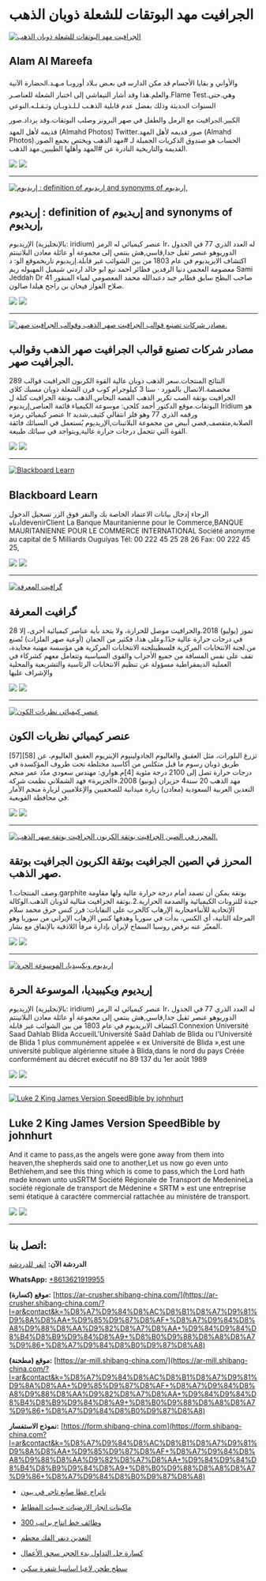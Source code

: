 # الجرافيت مهد البوتقات للشعلة ذوبان الذهب

<a href="https://swt.shibang-china.com/?l=ar&img&k=%D8%A7%D9%84%D8%AC%D8%B1%D8%A7%D9%81%D9%8A%D8%AA+%D9%85%D9%87%D8%AF+%D8%A7%D9%84%D8%A8%D9%88%D8%AA%D9%82%D8%A7%D8%AA+%D9%84%D9%84%D8%B4%D8%B9%D9%84%D8%A9+%D8%B0%D9%88%D8%A8%D8%A7%D9%86+%D8%A7%D9%84%D8%B0%D9%87%D8%A8" target="_blank">![الجرافيت مهد البوتقات للشعلة ذوبان الذهب](http://static.shibang-china.com/all-800x300/201.jpg)</a>

## Alam Al Mareefa
واﻷواﻧﻲ و ﺑﻘﺎﻳﺎ اﻷﺟﺴﺎم ﻗﺪ ﻣﻜﻦ اﻟﺪارﺳ ﻓﻲ ﺑﻌـﺾ ﺑـﻼد أوروﺑـﺎ ﻣـﻬـﺪ.اﳊﻀﺎرة اﻵﻧﻴﺔ واﻟﻌﻠﻢ.ﻫﺬا وﻗﺪ أﺷﺎر اﻟﺘﻴﻔﺎﺷﻲ إﻟﻰ اﺧﺘﺒﺎر اﻟﺸﻌﻠﺔ ﻟﻠﻌﻨﺎﺻـﺮ.Flame Test.وﻫﻲ.ﺣﺘﻰ اﻟﺴﻨﻮات اﳊﺪﻳﺜﺔ وذﻟﻚ ﺑﻔﻀﻞ ﻋﺪم ﻗﺎﺑﻠﻴﺔ اﻟﺬﻫـﺐ ﻟـﻠـﺬوﺑـﺎن وﺛـﻘـﻠـﻪ.اﻟﻨﻮﻋﻲ اﻟﻜﺒﻴﺮ.اﳉﺮاﻓﻴﺖ ﻣﻊ اﻟﺮﻣﻞ واﻟﻄﻔﻞ ﻓﻲ ﺻﻬﺮ اﻟﺒﺮوﻧﺰ وﺻﻠﺐ اﻟﺒﻮﺗﻘﺎت.وﻗﺪ ﻳﺰداد.صور قديمه لأهل المهد (Almahd Photos) Twitter.صور قديمه لأهل المهد (Almahd Photos).الحساب هو صندوق الذكريات الجميلة لـ #مهد الذهب ويختص بجمع الصور القديمة والتاريخية النادرة عن #المهد وأهلها الطيبين.مهد الذهب.


<a href="https://whatsapp.shibangsoft.com/WhatsApp.php" target="_blank" title="WhatsApp">![](http://static.shibang-china.com/icon/whatsapp.png)</a> <a href="https://swt.shibang-china.com/?l=ar&icon&k=%D8%A7%D9%84%D8%AC%D8%B1%D8%A7%D9%81%D9%8A%D8%AA+%D9%85%D9%87%D8%AF+%D8%A7%D9%84%D8%A8%D9%88%D8%AA%D9%82%D8%A7%D8%AA+%D9%84%D9%84%D8%B4%D8%B9%D9%84%D8%A9+%D8%B0%D9%88%D8%A8%D8%A7%D9%86+%D8%A7%D9%84%D8%B0%D9%87%D8%A8" target="_blank">![](http://static.shibang-china.com/icon/chat-ar.png)</a>

---

<a href="https://swt.shibang-china.com/?l=ar&img&k=%D8%A7%D9%84%D8%AC%D8%B1%D8%A7%D9%81%D9%8A%D8%AA+%D9%85%D9%87%D8%AF+%D8%A7%D9%84%D8%A8%D9%88%D8%AA%D9%82%D8%A7%D8%AA+%D9%84%D9%84%D8%B4%D8%B9%D9%84%D8%A9+%D8%B0%D9%88%D8%A8%D8%A7%D9%86+%D8%A7%D9%84%D8%B0%D9%87%D8%A8" target="_blank">![إريديوم : definition of إريديوم and synonyms of إريديوم,](http://static.shibang-china.com/all-800x300/43.jpg)</a>

## إريديوم : definition of إريديوم and synonyms of إريديوم,
الإريديوم (بالإنجليزية: iridium) عنصر كيميائي له الرمز Ir، له العدد الذري 77 في الجدول الدوريوهو عنصر ثقيل جدا,قاسي,هش ينتمي إلى مجموعة أو عائلة معادن البلاتينتم اكتشاف الايريديوم في عام 1803 من بين الشوائب غير قابلة.إريديوم تاريخموقع الو: د معصومة العجمي دنيا الرفدين فطائر احمد تبع ابو خالد اردني شيميل المهبوله ريم Sami Jeddah Dr صاحب البظح سايق فطاير جبد دعبدالله محمد المعصومي لمياء المنقور 41 صلاح الفواز فيحان بن راجح هيلدا صالون.


<a href="https://whatsapp.shibangsoft.com/WhatsApp.php" target="_blank" title="WhatsApp">![](http://static.shibang-china.com/icon/whatsapp.png)</a> <a href="https://swt.shibang-china.com/?l=ar&icon&k=%D8%A7%D9%84%D8%AC%D8%B1%D8%A7%D9%81%D9%8A%D8%AA+%D9%85%D9%87%D8%AF+%D8%A7%D9%84%D8%A8%D9%88%D8%AA%D9%82%D8%A7%D8%AA+%D9%84%D9%84%D8%B4%D8%B9%D9%84%D8%A9+%D8%B0%D9%88%D8%A8%D8%A7%D9%86+%D8%A7%D9%84%D8%B0%D9%87%D8%A8" target="_blank">![](http://static.shibang-china.com/icon/chat-ar.png)</a>

---

<a href="https://swt.shibang-china.com/?l=ar&img&k=%D8%A7%D9%84%D8%AC%D8%B1%D8%A7%D9%81%D9%8A%D8%AA+%D9%85%D9%87%D8%AF+%D8%A7%D9%84%D8%A8%D9%88%D8%AA%D9%82%D8%A7%D8%AA+%D9%84%D9%84%D8%B4%D8%B9%D9%84%D8%A9+%D8%B0%D9%88%D8%A8%D8%A7%D9%86+%D8%A7%D9%84%D8%B0%D9%87%D8%A8" target="_blank">![مصادر شركات تصنيع قوالب الجرافيت صهر الذهب وقوالب الجرافيت صهر.](http://static.shibang-china.com/all-800x300/1510.jpg)</a>

## مصادر شركات تصنيع قوالب الجرافيت صهر الذهب وقوالب الجرافيت صهر.
289 النتائج المنتجات.سعر الذهب ذوبان عالية القوة الكربون الجرافيت قوالب مخصصة.الاتصال بالمورد &middot; ستا 3 كيلوجرام كوب فرن الشعلة ذوبان مسبك كلاي الجرافيت بوتقة الصب تكرير الذهب الفضة النحاس.الذهب بوتقة الجرافيت كتلة ل البوتقات.موقع الدكتور أحمد كلحى: موسوعة الكيمياء قائمة العناصر,إريديوم Iridium هو عنصر كيميائي رمزه Ir ورقمه الذري 77 وهو فلز انتقالي كثيف,شديد الصلابة,متقصف,فضي أبيض من مجموعة البلاتينات,الإريديوم يُستعمل في السبائك فائقة القوة التي تتحمل درجات حرارة عالية,ويتواجد في سبائك طبيعة.


<a href="https://whatsapp.shibangsoft.com/WhatsApp.php" target="_blank" title="WhatsApp">![](http://static.shibang-china.com/icon/whatsapp.png)</a> <a href="https://swt.shibang-china.com/?l=ar&icon&k=%D8%A7%D9%84%D8%AC%D8%B1%D8%A7%D9%81%D9%8A%D8%AA+%D9%85%D9%87%D8%AF+%D8%A7%D9%84%D8%A8%D9%88%D8%AA%D9%82%D8%A7%D8%AA+%D9%84%D9%84%D8%B4%D8%B9%D9%84%D8%A9+%D8%B0%D9%88%D8%A8%D8%A7%D9%86+%D8%A7%D9%84%D8%B0%D9%87%D8%A8" target="_blank">![](http://static.shibang-china.com/icon/chat-ar.png)</a>

---

<a href="https://swt.shibang-china.com/?l=ar&img&k=%D8%A7%D9%84%D8%AC%D8%B1%D8%A7%D9%81%D9%8A%D8%AA+%D9%85%D9%87%D8%AF+%D8%A7%D9%84%D8%A8%D9%88%D8%AA%D9%82%D8%A7%D8%AA+%D9%84%D9%84%D8%B4%D8%B9%D9%84%D8%A9+%D8%B0%D9%88%D8%A8%D8%A7%D9%86+%D8%A7%D9%84%D8%B0%D9%87%D8%A8" target="_blank">![Blackboard Learn](http://static.shibang-china.com/all-800x300/78.jpg)</a>

## Blackboard Learn
الرجاء إدخال بيانات الاعتماد الخاصة بك والنقر فوق الزر تسجيل الدخول أدناهdevenirClient La Banque Mauritanienne pour le Commerce,BANQUE MAURITANIENNE POUR LE COMMERCE INTERNATIONAL Société anonyme au capital de 5 Milliards Ouguiyas Tél: 00 222 45 25 28 26 Fax: 00 222 45 25,


<a href="https://whatsapp.shibangsoft.com/WhatsApp.php" target="_blank" title="WhatsApp">![](http://static.shibang-china.com/icon/whatsapp.png)</a> <a href="https://swt.shibang-china.com/?l=ar&icon&k=%D8%A7%D9%84%D8%AC%D8%B1%D8%A7%D9%81%D9%8A%D8%AA+%D9%85%D9%87%D8%AF+%D8%A7%D9%84%D8%A8%D9%88%D8%AA%D9%82%D8%A7%D8%AA+%D9%84%D9%84%D8%B4%D8%B9%D9%84%D8%A9+%D8%B0%D9%88%D8%A8%D8%A7%D9%86+%D8%A7%D9%84%D8%B0%D9%87%D8%A8" target="_blank">![](http://static.shibang-china.com/icon/chat-ar.png)</a>

---

<a href="https://swt.shibang-china.com/?l=ar&img&k=%D8%A7%D9%84%D8%AC%D8%B1%D8%A7%D9%81%D9%8A%D8%AA+%D9%85%D9%87%D8%AF+%D8%A7%D9%84%D8%A8%D9%88%D8%AA%D9%82%D8%A7%D8%AA+%D9%84%D9%84%D8%B4%D8%B9%D9%84%D8%A9+%D8%B0%D9%88%D8%A8%D8%A7%D9%86+%D8%A7%D9%84%D8%B0%D9%87%D8%A8" target="_blank">![گرافيت المعرفة](http://static.shibang-china.com/all-800x300/986.jpg)</a>

## گرافيت المعرفة
28 تموز (يوليو) 2018.والجرافيت موصل للحرارة، ولا يتحد بأية عناصر كيميائية أخرى، إلا في درجات حرارة عالية جدًا.وعلى هذا، فكثير من الجفان (أوعية صهر الفلزات) تُصنع من.لجنة الانتخابات المركزية فلسطينلجنة الانتخابات المركزية هي مؤسسة مهنية محايدة، تقف على نفس المسافة من جميع الأحزاب والقوى السياسية وتتعامل معهم كشركاء في العملية الديمقراطية مسؤولة عن تنظيم الانتخابات الرئاسية والتشريعية والمحلية والإشراف عليها


<a href="https://whatsapp.shibangsoft.com/WhatsApp.php" target="_blank" title="WhatsApp">![](http://static.shibang-china.com/icon/whatsapp.png)</a> <a href="https://swt.shibang-china.com/?l=ar&icon&k=%D8%A7%D9%84%D8%AC%D8%B1%D8%A7%D9%81%D9%8A%D8%AA+%D9%85%D9%87%D8%AF+%D8%A7%D9%84%D8%A8%D9%88%D8%AA%D9%82%D8%A7%D8%AA+%D9%84%D9%84%D8%B4%D8%B9%D9%84%D8%A9+%D8%B0%D9%88%D8%A8%D8%A7%D9%86+%D8%A7%D9%84%D8%B0%D9%87%D8%A8" target="_blank">![](http://static.shibang-china.com/icon/chat-ar.png)</a>

---

<a href="https://swt.shibang-china.com/?l=ar&img&k=%D8%A7%D9%84%D8%AC%D8%B1%D8%A7%D9%81%D9%8A%D8%AA+%D9%85%D9%87%D8%AF+%D8%A7%D9%84%D8%A8%D9%88%D8%AA%D9%82%D8%A7%D8%AA+%D9%84%D9%84%D8%B4%D8%B9%D9%84%D8%A9+%D8%B0%D9%88%D8%A8%D8%A7%D9%86+%D8%A7%D9%84%D8%B0%D9%87%D8%A8" target="_blank">![عنصر كيميائي نظريات الكون](http://static.shibang-china.com/all-800x300/129.jpg)</a>

## عنصر كيميائي نظريات الكون
[57][58] تزرع البلورات، مثل العقيق والغاليوم الجادولينيوم الإيتريوم العقيق الغاليوم، عن طريق ذوبان رسوم ما قبل متكلس من أكاسيد مختلطة تحت ظروف المؤكسدة في درجات حرارة تصل إلى 2100 درجة مئوية [4]م.هواري: مهندس سعودي مدّد عمر منجم مهد الذهب 20 سنة4 حزيران (يونيو) 2008.«الجزيرة» فهد الشملاني نظمت شركة التعدين العربية السعودية (معادن) زيارة ميدانية للصحفيين والإعلاميين لزيارة منجم الأمار في محافظة القويعية.


<a href="https://whatsapp.shibangsoft.com/WhatsApp.php" target="_blank" title="WhatsApp">![](http://static.shibang-china.com/icon/whatsapp.png)</a> <a href="https://swt.shibang-china.com/?l=ar&icon&k=%D8%A7%D9%84%D8%AC%D8%B1%D8%A7%D9%81%D9%8A%D8%AA+%D9%85%D9%87%D8%AF+%D8%A7%D9%84%D8%A8%D9%88%D8%AA%D9%82%D8%A7%D8%AA+%D9%84%D9%84%D8%B4%D8%B9%D9%84%D8%A9+%D8%B0%D9%88%D8%A8%D8%A7%D9%86+%D8%A7%D9%84%D8%B0%D9%87%D8%A8" target="_blank">![](http://static.shibang-china.com/icon/chat-ar.png)</a>

---

<a href="https://swt.shibang-china.com/?l=ar&img&k=%D8%A7%D9%84%D8%AC%D8%B1%D8%A7%D9%81%D9%8A%D8%AA+%D9%85%D9%87%D8%AF+%D8%A7%D9%84%D8%A8%D9%88%D8%AA%D9%82%D8%A7%D8%AA+%D9%84%D9%84%D8%B4%D8%B9%D9%84%D8%A9+%D8%B0%D9%88%D8%A8%D8%A7%D9%86+%D8%A7%D9%84%D8%B0%D9%87%D8%A8" target="_blank">![المحرز في الصين الجرافيت بوتقة الكربون الجرافيت بوتقة صهر الذهب.](http://static.shibang-china.com/all-800x300/678.jpg)</a>

## المحرز في الصين الجرافيت بوتقة الكربون الجرافيت بوتقة صهر الذهب.
وصف المنتجات.1.garphite بوتقة يمكن أن تصمد أمام درجة حرارة عالية ولها مقاومة جيدة للترونات الكيميائية والصدمة الحرارية.2.بوتقة الجرافيت مثالية لذوبان الذهب.الوكالة الإتحادية للأنباءمحاربة الإرهاب كالحرب على النفايات: فرز كنس حرق محمد سلام المرحلة الثانية، أي الكنس، بدأت في سوريا وهدفها كنس الإرهاب الإيراني من سوريا وهو المعبّر عنه برفض روسيا السماح لإيران بإدارة مرفأ اللاذقية بالإتفاق مع بشار.


<a href="https://whatsapp.shibangsoft.com/WhatsApp.php" target="_blank" title="WhatsApp">![](http://static.shibang-china.com/icon/whatsapp.png)</a> <a href="https://swt.shibang-china.com/?l=ar&icon&k=%D8%A7%D9%84%D8%AC%D8%B1%D8%A7%D9%81%D9%8A%D8%AA+%D9%85%D9%87%D8%AF+%D8%A7%D9%84%D8%A8%D9%88%D8%AA%D9%82%D8%A7%D8%AA+%D9%84%D9%84%D8%B4%D8%B9%D9%84%D8%A9+%D8%B0%D9%88%D8%A8%D8%A7%D9%86+%D8%A7%D9%84%D8%B0%D9%87%D8%A8" target="_blank">![](http://static.shibang-china.com/icon/chat-ar.png)</a>

---

<a href="https://swt.shibang-china.com/?l=ar&img&k=%D8%A7%D9%84%D8%AC%D8%B1%D8%A7%D9%81%D9%8A%D8%AA+%D9%85%D9%87%D8%AF+%D8%A7%D9%84%D8%A8%D9%88%D8%AA%D9%82%D8%A7%D8%AA+%D9%84%D9%84%D8%B4%D8%B9%D9%84%D8%A9+%D8%B0%D9%88%D8%A8%D8%A7%D9%86+%D8%A7%D9%84%D8%B0%D9%87%D8%A8" target="_blank">![إريديوم ويكيبيديا، الموسوعة الحرة](http://static.shibang-china.com/all-800x300/1136.jpg)</a>

## إريديوم ويكيبيديا، الموسوعة الحرة
الإريديوم (بالإنجليزية: iridium) عنصر كيميائي له الرمز Ir، له العدد الذري 77 في الجدول الدوريوهو عنصر ثقيل جدا,قاسي,هش ينتمي إلى مجموعة أو عائلة معادن البلاتينتم اكتشاف الايريديوم في عام 1803 من بين الشوائب غير قابلة.Connexion Université Saad Dahlab Blida AccueilL'Université Saâd Dahlab de Blida ou l'Université de Blida 1 plus communément appelée « ex Université de Blida »,est une université publique algérienne située à Blida,dans le nord du pays Créée conformément au décret exécutif no 89 137 du 1er août 1989


<a href="https://whatsapp.shibangsoft.com/WhatsApp.php" target="_blank" title="WhatsApp">![](http://static.shibang-china.com/icon/whatsapp.png)</a> <a href="https://swt.shibang-china.com/?l=ar&icon&k=%D8%A7%D9%84%D8%AC%D8%B1%D8%A7%D9%81%D9%8A%D8%AA+%D9%85%D9%87%D8%AF+%D8%A7%D9%84%D8%A8%D9%88%D8%AA%D9%82%D8%A7%D8%AA+%D9%84%D9%84%D8%B4%D8%B9%D9%84%D8%A9+%D8%B0%D9%88%D8%A8%D8%A7%D9%86+%D8%A7%D9%84%D8%B0%D9%87%D8%A8" target="_blank">![](http://static.shibang-china.com/icon/chat-ar.png)</a>

---

<a href="https://swt.shibang-china.com/?l=ar&img&k=%D8%A7%D9%84%D8%AC%D8%B1%D8%A7%D9%81%D9%8A%D8%AA+%D9%85%D9%87%D8%AF+%D8%A7%D9%84%D8%A8%D9%88%D8%AA%D9%82%D8%A7%D8%AA+%D9%84%D9%84%D8%B4%D8%B9%D9%84%D8%A9+%D8%B0%D9%88%D8%A8%D8%A7%D9%86+%D8%A7%D9%84%D8%B0%D9%87%D8%A8" target="_blank">![Luke 2 King James Version SpeedBible by johnhurt](http://static.shibang-china.com/all-800x300/617.jpg)</a>

## Luke 2 King James Version SpeedBible by johnhurt
And it came to pass,as the angels were gone away from them into heaven,the shepherds said one to another,Let us now go even unto Bethlehem,and see this thing which is come to pass,which the Lord hath made known unto usSRTM Société Régionale de Transport de MedenineLa société régionale de transport de Médenine « SRTM » est une entreprise semi étatique à caractére commercial rattachée au ministére de transport.


<a href="https://whatsapp.shibangsoft.com/WhatsApp.php" target="_blank" title="WhatsApp">![](http://static.shibang-china.com/icon/whatsapp.png)</a> <a href="https://swt.shibang-china.com/?l=ar&icon&k=%D8%A7%D9%84%D8%AC%D8%B1%D8%A7%D9%81%D9%8A%D8%AA+%D9%85%D9%87%D8%AF+%D8%A7%D9%84%D8%A8%D9%88%D8%AA%D9%82%D8%A7%D8%AA+%D9%84%D9%84%D8%B4%D8%B9%D9%84%D8%A9+%D8%B0%D9%88%D8%A8%D8%A7%D9%86+%D8%A7%D9%84%D8%B0%D9%87%D8%A8" target="_blank">![](http://static.shibang-china.com/icon/chat-ar.png)</a>

---
## اتصل بنا:

**الدردشة الآن:** [انقر للدردشة](https://swt.shibang-china.com?l=ar&contact&k=%D8%A7%D9%84%D8%AC%D8%B1%D8%A7%D9%81%D9%8A%D8%AA+%D9%85%D9%87%D8%AF+%D8%A7%D9%84%D8%A8%D9%88%D8%AA%D9%82%D8%A7%D8%AA+%D9%84%D9%84%D8%B4%D8%B9%D9%84%D8%A9+%D8%B0%D9%88%D8%A8%D8%A7%D9%86+%D8%A7%D9%84%D8%B0%D9%87%D8%A8)

**WhatsApp:**  [+8613621919955](https://whatsapp.shibangsoft.com/WhatsApp.php)

**موقع (كسارة):** [https://ar-crusher.shibang-china.com/](https://ar-crusher.shibang-china.com/?l=ar&contact&k=%D8%A7%D9%84%D8%AC%D8%B1%D8%A7%D9%81%D9%8A%D8%AA+%D9%85%D9%87%D8%AF+%D8%A7%D9%84%D8%A8%D9%88%D8%AA%D9%82%D8%A7%D8%AA+%D9%84%D9%84%D8%B4%D8%B9%D9%84%D8%A9+%D8%B0%D9%88%D8%A8%D8%A7%D9%86+%D8%A7%D9%84%D8%B0%D9%87%D8%A8)

**موقع (مطحنة):** [https://ar-mill.shibang-china.com/](https://ar-mill.shibang-china.com/?l=ar&contact&k=%D8%A7%D9%84%D8%AC%D8%B1%D8%A7%D9%81%D9%8A%D8%AA+%D9%85%D9%87%D8%AF+%D8%A7%D9%84%D8%A8%D9%88%D8%AA%D9%82%D8%A7%D8%AA+%D9%84%D9%84%D8%B4%D8%B9%D9%84%D8%A9+%D8%B0%D9%88%D8%A8%D8%A7%D9%86+%D8%A7%D9%84%D8%B0%D9%87%D8%A8)

**نموذج الاستفسار:** [https://form.shibang-china.com](https://form.shibang-china.com?l=ar&contact&k=%D8%A7%D9%84%D8%AC%D8%B1%D8%A7%D9%81%D9%8A%D8%AA+%D9%85%D9%87%D8%AF+%D8%A7%D9%84%D8%A8%D9%88%D8%AA%D9%82%D8%A7%D8%AA+%D9%84%D9%84%D8%B4%D8%B9%D9%84%D8%A9+%D8%B0%D9%88%D8%A8%D8%A7%D9%86+%D8%A7%D9%84%D8%B0%D9%87%D8%A8)

* [ناتراج عطا صانع تاجر في بيون](../32/%D9%86%D8%A7%D8%AA%D8%B1%D8%A7%D8%AC%20%D8%B9%D8%B7%D8%A7%20%D8%B5%D8%A7%D9%86%D8%B9%20%D8%AA%D8%A7%D8%AC%D8%B1%20%D9%81%D9%8A%20%D8%A8%D9%8A%D9%88%D9%86.md)

* [ماكينات انجاز الارضيات حبيبات المطاط](../35/%D9%85%D8%A7%D9%83%D9%8A%D9%86%D8%A7%D8%AA%20%D8%A7%D9%86%D8%AC%D8%A7%D8%B2%20%D8%A7%D9%84%D8%A7%D8%B1%D8%B6%D9%8A%D8%A7%D8%AA%20%D8%AD%D8%A8%D9%8A%D8%A8%D8%A7%D8%AA%20%D8%A7%D9%84%D9%85%D8%B7%D8%A7%D8%B7.md)

* [وظائف خط انتاج براتب 300](../31/%D9%88%D8%B8%D8%A7%D8%A6%D9%81%20%D8%AE%D8%B7%20%D8%A7%D9%86%D8%AA%D8%A7%D8%AC%20%D8%A8%D8%B1%D8%A7%D8%AA%D8%A8%20300.md)

* [التعدين دنفر الفك محطم](../31/%D8%A7%D9%84%D8%AA%D8%B9%D8%AF%D9%8A%D9%86%20%D8%AF%D9%86%D9%81%D8%B1%20%D8%A7%D9%84%D9%81%D9%83%20%D9%85%D8%AD%D8%B7%D9%85.md)

* [كسارة حل التداول بدء الحجر سحق الأعمال](../31/%D9%83%D8%B3%D8%A7%D8%B1%D8%A9%20%D8%AD%D9%84%20%D8%A7%D9%84%D8%AA%D8%AF%D8%A7%D9%88%D9%84%20%D8%A8%D8%AF%D8%A1%20%D8%A7%D9%84%D8%AD%D8%AC%D8%B1%20%D8%B3%D8%AD%D9%82%20%D8%A7%D9%84%D8%A3%D8%B9%D9%85%D8%A7%D9%84.md)

* [سطح طحن لاعبا اساسيا شفرة سكين](../32/%D8%B3%D8%B7%D8%AD%20%D8%B7%D8%AD%D9%86%20%D9%84%D8%A7%D8%B9%D8%A8%D8%A7%20%D8%A7%D8%B3%D8%A7%D8%B3%D9%8A%D8%A7%20%D8%B4%D9%81%D8%B1%D8%A9%20%D8%B3%D9%83%D9%8A%D9%86.md)